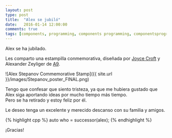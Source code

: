 ```yaml
---
layout: post
type: post
title:  "Alex se jubiló"
date:   2016-01-14 12:00:00
comments: true
tags: [components, programming, components programming, componentsprogramming, stepanov, knuth, stroustrup, generic, genericprogramming, generic programming, genericity, concepts, math, mathematics, elements, eop, contracts, performance, c++, cpp, c, java, dotnet, c#, csharp, python, ruby, javascript, haskell, dlang, rust, golang, eiffel, templates, metaprogramming, book, fmgp]
---
```


Alex se ha jubilado.

Les comparto una estampilla conmemorativa, diseñada por [Joyce Croft](https://twitter.com/joycecroft) y Alexander Zeyliger de [A9](http://a9.com/).

![Alex Stepanov Commemorative Stamp]({{ site.url }}/images/Stepanov_poster_FINAL.png)

Tengo que confesar que siento tristeza, ya que me hubiera gustado que Alex siga aportando ideas por mucho tiempo más tiempo.  
Pero se ha retirado y estoy feliz por él.

Le deseo tenga un excelente y merecido descanso con su familia y amigos.

{% highlight cpp %}
auto who = successor(alex);
{% endhighlight %}

¡Gracias!
